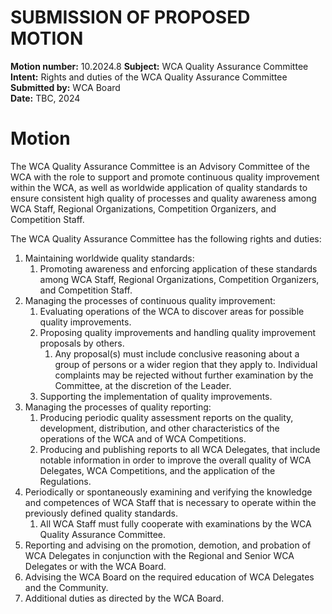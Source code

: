 # SUBMISSION OF PROPOSED MOTION

**Motion number:** 10.2024.8
**Subject:** WCA Quality Assurance Committee  
**Intent:** Rights and duties of the WCA Quality Assurance Committee  
**Submitted by:** WCA Board  
**Date:** TBC, 2024

# Motion

The WCA Quality Assurance Committee is an Advisory Committee of the WCA with the role to support and promote continuous quality improvement within the WCA, as well as worldwide application of quality standards to ensure consistent high quality of processes and quality awareness among WCA Staff, Regional Organizations, Competition Organizers, and Competition Staff.

The WCA Quality Assurance Committee has the following rights and duties:

1. Maintaining worldwide quality standards:
   1. Promoting awareness and enforcing application of these standards among WCA Staff, Regional Organizations, Competition Organizers, and Competition Staff.
2. Managing the processes of continuous quality improvement:
   1. Evaluating operations of the WCA to discover areas for possible quality improvements.
   2. Proposing quality improvements and handling quality improvement proposals by others.
      1. Any proposal(s) must include conclusive reasoning about a group of persons or a wider region that they apply to. Individual complaints may be rejected without further examination by the Committee, at the discretion of the Leader.
   3. Supporting the implementation of quality improvements.
3. Managing the processes of quality reporting:
   1. Producing periodic quality assessment reports on the quality, development, distribution, and other characteristics of the operations of the WCA and of WCA Competitions.
   2. Producing and publishing reports to all WCA Delegates, that include notable information in order to improve the overall quality of WCA Delegates, WCA Competitions, and the application of the Regulations.
4. Periodically or spontaneously examining and verifying the knowledge and competences of WCA Staff that is necessary to operate within the previously defined quality standards.
   1. All WCA Staff must fully cooperate with examinations by the WCA Quality Assurance Committee.
5. Reporting and advising on the promotion, demotion, and probation of WCA Delegates in conjunction with the Regional and Senior WCA Delegates or with the WCA Board.
6. Advising the WCA Board on the required education of WCA Delegates and the Community.
7. Additional duties as directed by the WCA Board.

